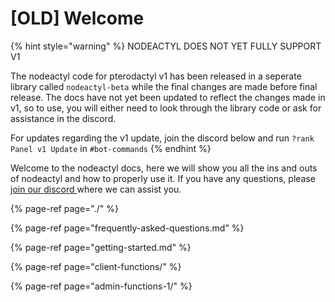 # \[OLD\] Welcome

{% hint style="warning" %}
NODEACTYL DOES NOT YET FULLY SUPPORT V1

The nodeactyl code for pterodactyl v1 has been released in a seperate library called `nodeactyl-beta` while the final changes are made before final release. The docs have not yet been updated to reflect the changes made in v1, so to use, you will either need to look through the library code or ask for assistance in the discord.

For updates regarding the v1 update, join the discord below and run `?rank Panel v1 Update` in `#bot-commands`
{% endhint %}

Welcome to the nodeactyl docs, here we will show you all the ins and outs of nodeactyl and how to properly use it. If you have any questions, please [join our discord ](https://discord.gg/HvQ4JTqCvs)where we can assist you.

{% page-ref page="./" %}

{% page-ref page="frequently-asked-questions.md" %}

{% page-ref page="getting-started.md" %}

{% page-ref page="client-functions/" %}

{% page-ref page="admin-functions-1/" %}

